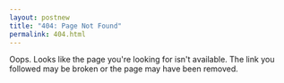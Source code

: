 ```yaml
---
layout: postnew
title: "404: Page Not Found"
permalink: 404.html
---
```


Oops. Looks like the page you're looking for isn't available. The link you followed may be broken or the page may have been removed.